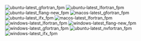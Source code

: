  ![ubuntu-latest_gfortran_fpm](https://img.shields.io/badge/ubuntu--latest_gfortran_fpm-passing-brightgreen) ![ubuntu-latest_lfortran_fpm](https://img.shields.io/badge/ubuntu--latest_lfortran_fpm-failing-red) ![ubuntu-latest_flang-new_fpm](https://img.shields.io/badge/ubuntu--latest_flang--new_fpm-failing-red) ![macos-latest_gfortran_fpm](https://img.shields.io/badge/macos--latest_gfortran_fpm-passing-brightgreen) ![ubuntu-latest_ifx_fpm](https://img.shields.io/badge/ubuntu--latest_ifx_fpm-passing-brightgreen) ![macos-latest_lfortran_fpm](https://img.shields.io/badge/macos--latest_lfortran_fpm-failing-red) ![windows-latest_lfortran_fpm](https://img.shields.io/badge/windows--latest_lfortran_fpm-failing-red) ![windows-latest_flang-new_fpm](https://img.shields.io/badge/windows--latest_flang--new_fpm-failing-red) ![windows-latest_gfortran_fpm](https://img.shields.io/badge/windows--latest_gfortran_fpm-passing-brightgreen) ![ubuntu-latest_nvfortran_fpm](https://img.shields.io/badge/ubuntu--latest_nvfortran_fpm-passing-brightgreen) ![windows-latest_ifx_fpm](https://img.shields.io/badge/windows--latest_ifx_fpm-passing-brightgreen)
